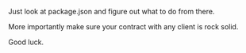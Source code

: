 Just look at package.json and figure out what to do from there.

More importantly make sure your contract with any client is rock solid.

Good luck.


